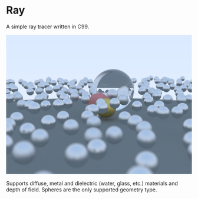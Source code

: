 # Ray

A simple ray tracer written in C99.

![Example image](https://github.com/niho/ray/raw/master/example.png)

Supports diffuse, metal and dielectric (water, glass, etc.) materials and
depth of field. Spheres are the only supported geometry type.

